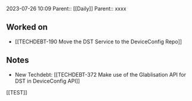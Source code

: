 2023-07-26 10:09
Parent:: [[Daily]] 
Parent:: xxxx






## Worked on

- [[TECHDEBT-190 Move the DST Service to the DeviceConfig Repo]]

## Notes

- New Techdebt: [[TECHDEBT-372 Make use of the Glablisation API for DST in DeviceConfig API]]

[[TEST]]




